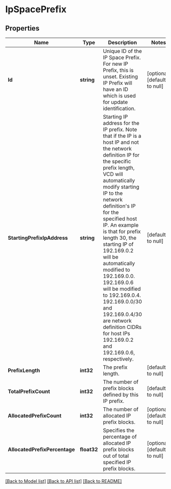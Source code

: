 # IpSpacePrefix

## Properties
Name | Type | Description | Notes
------------ | ------------- | ------------- | -------------
**Id** | **string** | Unique ID of the IP Space Prefix. For new IP Prefix, this is unset. Existing IP Prefix will have an ID which is used for update identification. | [optional] [default to null]
**StartingPrefixIpAddress** | **string** | Starting IP address for the IP prefix. Note that if the IP is a host IP and not the network definition IP for the specific prefix length, VCD will automatically modify starting IP to the network definition&#39;s IP for the specified host IP. An example is that for prefix length 30, the starting IP of 192.169.0.2 will be automatically modified to 192.169.0.0.  192.169.0.6 will be modified to 192.169.0.4. 192.169.0.0/30 and 192.169.0.4/30 are network definition CIDRs for host IPs 192.169.0.2 and 192.169.0.6, respectively.  | [default to null]
**PrefixLength** | **int32** | The prefix length. | [default to null]
**TotalPrefixCount** | **int32** | The number of prefix blocks defined by this IP prefix. | [default to null]
**AllocatedPrefixCount** | **int32** | The number of allocated IP prefix blocks. | [optional] [default to null]
**AllocatedPrefixPercentage** | **float32** | Specifies the percentage of allocated IP prefix blocks out of total specified IP prefix blocks. | [optional] [default to null]

[[Back to Model list]](../README.md#documentation-for-models) [[Back to API list]](../README.md#documentation-for-api-endpoints) [[Back to README]](../README.md)


